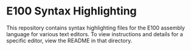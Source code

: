 # E100 Syntax Highlighting

This repository contains syntax highlighting files for the E100 assembly language for various text editors. To view instructions and details for a specific editor, view the README in that directory.
